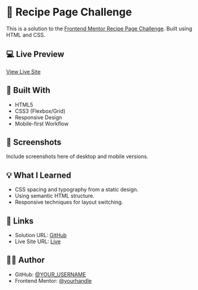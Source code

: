 # 🍳 Recipe Page Challenge

This is a solution to the [Frontend Mentor Recipe Page Challenge](https://www.frontendmentor.io). Built using HTML and CSS.

## 💻 Live Preview

[View Live Site](https://nasreen557.github.io/Recipe-Page/)

## 🚀 Built With

- HTML5
- CSS3 (Flexbox/Grid)
- Responsive Design
- Mobile-first Workflow

## 📸 Screenshots

Include screenshots here of desktop and mobile versions.

## 💡 What I Learned

- CSS spacing and typography from a static design.
- Using semantic HTML structure.
- Responsive techniques for layout switching.

## 🔗 Links

- Solution URL: [GitHub](https://github.com/Nasreen557/Recipe-Page)
- Live Site URL: [Live](https://nasreen557.github.io/Recipe-Page/)

## 🙋‍♀️ Author

- GitHub: [@YOUR_USERNAME](https://github.com/Nasreen557)
- Frontend Mentor: [@yourhandle](https://www.frontendmentor.io/profile/Nasreen557)
